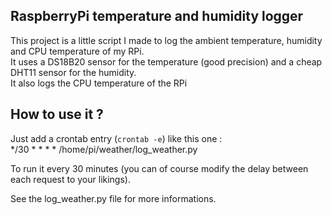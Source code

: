 ## RaspberryPi temperature and humidity logger

This project is a little script I made to log the ambient temperature, humidity and CPU temperature of my RPi.    
It uses a DS18B20 sensor for the temperature (good precision) and a cheap DHT11 sensor for the humidity.    
It also logs the CPU temperature of the RPi

## How to use it ?

Just add a crontab entry (`crontab -e`) like this one :    
*/30 * * * * /home/pi/weather/log_weather.py

To run it every 30 minutes (you can of course modify the delay between each request to your likings).

See the log_weather.py file for more informations.

